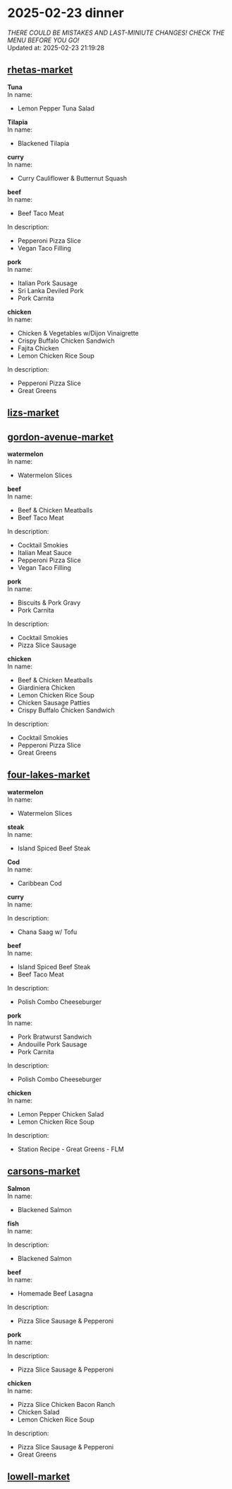 # 2025-02-23 dinner  
*THERE COULD BE MISTAKES AND LAST-MINIUTE CHANGES! CHECK THE MENU BEFORE YOU GO!*  
Updated at: 2025-02-23 21:19:28  
## [rhetas-market](https://wisc-housingdining.nutrislice.com/menu/rhetas-market/dinner/2025-02-23)  
**Tuna**  
In name:   
 - Lemon Pepper Tuna Salad  
  
**Tilapia**  
In name:   
 - Blackened Tilapia  
  
**curry**  
In name:   
 - Curry Cauliflower & Butternut Squash  
  
**beef**  
In name:   
 - Beef Taco Meat  
  
In description:   
 - Pepperoni Pizza Slice  
 - Vegan Taco Filling  
  
**pork**  
In name:   
 - Italian Pork Sausage  
 - Sri Lanka Deviled Pork  
 - Pork Carnita  
  
**chicken**  
In name:   
 - Chicken & Vegetables w/Dijon Vinaigrette  
 - Crispy Buffalo Chicken Sandwich  
 - Fajita Chicken  
 - Lemon Chicken Rice Soup  
  
In description:   
 - Pepperoni Pizza Slice  
 - Great Greens  
  
## [lizs-market](https://wisc-housingdining.nutrislice.com/menu/lizs-market/dinner/2025-02-23)  
## [gordon-avenue-market](https://wisc-housingdining.nutrislice.com/menu/gordon-avenue-market/dinner/2025-02-23)  
**watermelon**  
In name:   
 - Watermelon Slices  
  
**beef**  
In name:   
 - Beef & Chicken Meatballs  
 - Beef Taco Meat  
  
In description:   
 - Cocktail Smokies  
 - Italian Meat Sauce  
 - Pepperoni Pizza Slice  
 - Vegan Taco Filling  
  
**pork**  
In name:   
 - Biscuits & Pork Gravy  
 - Pork Carnita  
  
In description:   
 - Cocktail Smokies  
 - Pizza Slice Sausage  
  
**chicken**  
In name:   
 - Beef & Chicken Meatballs  
 - Giardiniera Chicken  
 - Lemon Chicken Rice Soup  
 - Chicken Sausage Patties  
 - Crispy Buffalo Chicken Sandwich  
  
In description:   
 - Cocktail Smokies  
 - Pepperoni Pizza Slice  
 - Great Greens  
  
## [four-lakes-market](https://wisc-housingdining.nutrislice.com/menu/four-lakes-market/dinner/2025-02-23)  
**watermelon**  
In name:   
 - Watermelon Slices  
  
**steak**  
In name:   
 - Island Spiced Beef Steak  
  
**Cod**  
In name:   
 - Caribbean Cod  
  
**curry**  
In name:   
  
In description:   
 - Chana Saag w/ Tofu  
  
**beef**  
In name:   
 - Island Spiced Beef Steak  
 - Beef Taco Meat  
  
In description:   
 - Polish Combo Cheeseburger  
  
**pork**  
In name:   
 - Pork Bratwurst Sandwich  
 - Andouille Pork Sausage  
 - Pork Carnita  
  
In description:   
 - Polish Combo Cheeseburger  
  
**chicken**  
In name:   
 - Lemon Pepper Chicken Salad  
 - Lemon Chicken Rice Soup  
  
In description:   
 - Station Recipe - Great Greens - FLM  
  
## [carsons-market](https://wisc-housingdining.nutrislice.com/menu/carsons-market/dinner/2025-02-23)  
**Salmon**  
In name:   
 - Blackened Salmon  
  
**fish**  
In name:   
  
In description:   
 - Blackened Salmon  
  
**beef**  
In name:   
 - Homemade Beef Lasagna  
  
In description:   
 - Pizza Slice Sausage & Pepperoni  
  
**pork**  
In name:   
  
In description:   
 - Pizza Slice Sausage & Pepperoni  
  
**chicken**  
In name:   
 - Pizza Slice Chicken Bacon Ranch  
 - Chicken Salad  
 - Lemon Chicken Rice Soup  
  
In description:   
 - Pizza Slice Sausage & Pepperoni  
 - Great Greens  
  
## [lowell-market](https://wisc-housingdining.nutrislice.com/menu/lowell-market/dinner/2025-02-23)  
  

